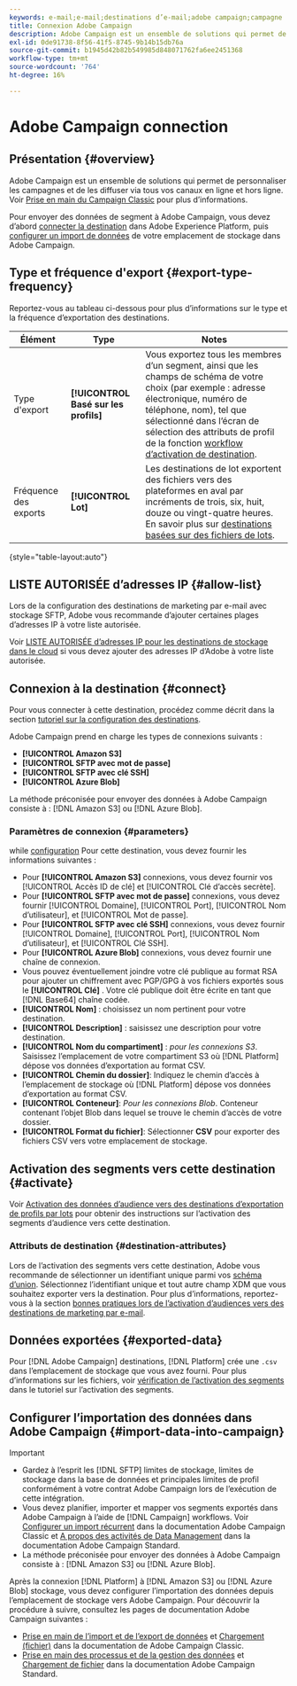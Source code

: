 ```yaml
---
keywords: e-mail;e-mail;destinations d’e-mail;adobe campaign;campagne
title: Connexion Adobe Campaign
description: Adobe Campaign est un ensemble de solutions qui permet de personnaliser les campagnes et de les diffuser via tous vos canaux en ligne et hors ligne.
exl-id: 0de91738-8f56-41f5-8745-9b14b15db76a
source-git-commit: b1945d42b82b549985d848071762fa6ee2451368
workflow-type: tm+mt
source-wordcount: '764'
ht-degree: 16%

---
```


# Adobe Campaign connection

## Présentation {#overview}

Adobe Campaign est un ensemble de solutions qui permet de personnaliser les campagnes et de les diffuser via tous vos canaux en ligne et hors ligne. Voir [Prise en main du Campaign Classic](https://experienceleague.adobe.com/docs/campaign-classic/using/getting-started/starting-with-adobe-campaign/about-adobe-campaign-classic.html?lang=fr) pour plus d’informations.

Pour envoyer des données de segment à Adobe Campaign, vous devez d’abord [connecter la destination](#connect-destination) dans Adobe Experience Platform, puis [configurer un import de données](#import-data-into-campaign) de votre emplacement de stockage dans Adobe Campaign.

## Type et fréquence d&#39;export {#export-type-frequency}

Reportez-vous au tableau ci-dessous pour plus d’informations sur le type et la fréquence d’exportation des destinations.

| Élément | Type | Notes |
---------|----------|---------|
| Type d&#39;export | **[!UICONTROL Basé sur les profils]** | Vous exportez tous les membres d’un segment, ainsi que les champs de schéma de votre choix (par exemple : adresse électronique, numéro de téléphone, nom), tel que sélectionné dans l’écran de sélection des attributs de profil de la fonction [workflow d’activation de destination](../../ui/activate-batch-profile-destinations.md#select-attributes). |
| Fréquence des exports | **[!UICONTROL Lot]** | Les destinations de lot exportent des fichiers vers des plateformes en aval par incréments de trois, six, huit, douze ou vingt-quatre heures. En savoir plus sur [destinations basées sur des fichiers de lots](/help/destinations/destination-types.md#file-based). |

{style=&quot;table-layout:auto&quot;}

## LISTE AUTORISÉE d’adresses IP {#allow-list}

Lors de la configuration des destinations de marketing par e-mail avec stockage SFTP, Adobe vous recommande d’ajouter certaines plages d’adresses IP à votre liste autorisée.

Voir [LISTE AUTORISÉE d’adresses IP pour les destinations de stockage dans le cloud](../cloud-storage/ip-address-allow-list.md) si vous devez ajouter des adresses IP d’Adobe à votre liste autorisée.

## Connexion à la destination {#connect}

Pour vous connecter à cette destination, procédez comme décrit dans la section [tutoriel sur la configuration des destinations](../../ui/connect-destination.md).

Adobe Campaign prend en charge les types de connexions suivants :

* **[!UICONTROL Amazon S3]**
* **[!UICONTROL SFTP avec mot de passe]**
* **[!UICONTROL SFTP avec clé SSH]**
* **[!UICONTROL Azure Blob]**

La méthode préconisée pour envoyer des données à Adobe Campaign consiste à : [!DNL Amazon S3] ou [!DNL Azure Blob].

### Paramètres de connexion {#parameters}

while [configuration](../../ui/connect-destination.md) Pour cette destination, vous devez fournir les informations suivantes :

* Pour **[!UICONTROL Amazon S3]** connexions, vous devez fournir vos [!UICONTROL Accès ID de clé] et [!UICONTROL Clé d’accès secrète].
* Pour **[!UICONTROL SFTP avec mot de passe]** connexions, vous devez fournir [!UICONTROL Domaine], [!UICONTROL Port], [!UICONTROL Nom d’utilisateur], et [!UICONTROL Mot de passe].
* Pour **[!UICONTROL SFTP avec clé SSH]** connexions, vous devez fournir [!UICONTROL Domaine], [!UICONTROL Port], [!UICONTROL Nom d’utilisateur], et [!UICONTROL Clé SSH].
* Pour **[!UICONTROL Azure Blob]** connexions, vous devez fournir une chaîne de connexion.
* Vous pouvez éventuellement joindre votre clé publique au format RSA pour ajouter un chiffrement avec PGP/GPG à vos fichiers exportés sous le **[!UICONTROL Clé]** . Votre clé publique doit être écrite en tant que [!DNL Base64] chaîne codée.
* **[!UICONTROL Nom]** : choisissez un nom pertinent pour votre destination.
* **[!UICONTROL Description]** : saisissez une description pour votre destination.
* **[!UICONTROL Nom du compartiment]** : *pour les connexions S3*. Saisissez l’emplacement de votre compartiment S3 où [!DNL Platform] dépose vos données d’exportation au format CSV.
* **[!UICONTROL Chemin du dossier]**: Indiquez le chemin d’accès à l’emplacement de stockage où [!DNL Platform] dépose vos données d’exportation au format CSV.
* **[!UICONTROL Conteneur]**: *Pour les connexions Blob*. Conteneur contenant l’objet Blob dans lequel se trouve le chemin d’accès de votre dossier.
* **[!UICONTROL Format du fichier]**: Sélectionner **CSV** pour exporter des fichiers CSV vers votre emplacement de stockage.

## Activation des segments vers cette destination {#activate}

Voir [Activation des données d’audience vers des destinations d’exportation de profils par lots](../../ui/activate-batch-profile-destinations.md) pour obtenir des instructions sur l’activation des segments d’audience vers cette destination.

### Attributs de destination {#destination-attributes}

Lors de l’activation des segments vers cette destination, Adobe vous recommande de sélectionner un identifiant unique parmi vos [schéma d’union](../../../profile/home.md#profile-fragments-and-union-schemas). Sélectionnez l’identifiant unique et tout autre champ XDM que vous souhaitez exporter vers la destination. Pour plus d’informations, reportez-vous à la section [bonnes pratiques lors de l’activation d’audiences vers des destinations de marketing par e-mail](overview.md#best-practices).

## Données exportées {#exported-data}

Pour [!DNL Adobe Campaign] destinations, [!DNL Platform] crée une `.csv` dans l’emplacement de stockage que vous avez fourni. Pour plus d’informations sur les fichiers, voir [vérification de l’activation des segments](../../ui/activate-batch-profile-destinations.md#verify) dans le tutoriel sur l’activation des segments.

## Configurer l’importation des données dans Adobe Campaign {#import-data-into-campaign}

>[!IMPORTANT]
>
>* Gardez à l’esprit les [!DNL SFTP] limites de stockage, limites de stockage dans la base de données et principales limites de profil conformément à votre contrat Adobe Campaign lors de l’exécution de cette intégration.
>* Vous devez planifier, importer et mapper vos segments exportés dans Adobe Campaign à l’aide de [!DNL Campaign] workflows. Voir [Configurer un import récurrent](https://experienceleague.adobe.com/docs/campaign-classic/using/automating-with-workflows/use-cases/data-management/recurring-import-workflow.html?lang=fr) dans la documentation Adobe Campaign Classic et [A propos des activités de Data Management](https://experienceleague.adobe.com/docs/campaign-standard/using/managing-processes-and-data/data-management-activities/about-data-management-activities.html) dans la documentation Adobe Campaign Standard.
>* La méthode préconisée pour envoyer des données à Adobe Campaign consiste à : [!DNL Amazon S3] ou [!DNL Azure Blob].


Après la connexion [!DNL Platform] à [!DNL Amazon S3] ou [!DNL Azure Blob] stockage, vous devez configurer l’importation des données depuis l’emplacement de stockage vers Adobe Campaign. Pour découvrir la procédure à suivre, consultez les pages de documentation Adobe Campaign suivantes :
* [Prise en main de l’import et de l’export de données](https://experienceleague.adobe.com/docs/campaign-classic/using/getting-started/importing-and-exporting-data/get-started-data-import-export.html?lang=fr) et [Chargement (fichier)](https://experienceleague.adobe.com/docs/campaign-classic/using/automating-with-workflows/action-activities/data-loading--file-.html) dans la documentation de Adobe Campaign Classic.
* [Prise en main des processus et de la gestion des données](https://experienceleague.adobe.com/docs/campaign-standard/using/managing-processes-and-data/get-started-workflows.html) et [Chargement de fichier](https://experienceleague.adobe.com/docs/campaign-standard/using/managing-processes-and-data/data-management-activities/load-file.html) dans la documentation Adobe Campaign Standard.
